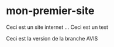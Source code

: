 ﻿# mon-premier-site
Ceci est un site internet ...
Ceci est un test

Ceci est la version de la branche AVIS

